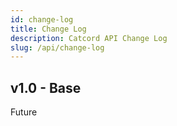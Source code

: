 ```yaml
---
id: change-log
title: Change Log
description: Catcord API Change Log
slug: /api/change-log
---
```


## v1.0 - Base

Future